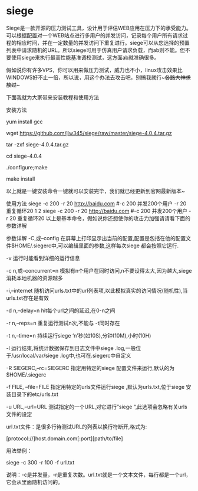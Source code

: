 # siege
Siege是一款开源的压力测试工具，设计用于评估WEB应用在压力下的承受能力。可以根据配置对一个WEB站点进行多用户的并发访问，记录每个用户所有请求过程的相应时间，并在一定数量的并发访问下重复进行。siege可以从您选择的预置列表中请求随机的URL。所以siege可用于仿真用户请求负载，而ab则不能。但不要使用siege来执行最高性能基准调校测试，这方面ab就准确很多。

假如说你有许多VPS，你可以用来做压力测试，威力也不小，linux攻击效果比WINDOWS好不止一倍，所以说，用这个办法去攻击吧，别搞我就行~~~各路大神求放过~~~

下面我就为大家带来安装教程和使用方法

安装方法

yum install gcc

wget https://github.com/jlw345/siege/raw/master/siege-4.0.4.tar.gz

tar -zxf siege-4.0.4.tar.gz

cd siege-4.0.4

./configure;make

make install

以上就是一键安装命令一键就可以安装完毕，我们就已经更新到官网最新版本~

使用方法
siege -c 200 -r 20 http://baidu.com
#-c 200 并发200个用户 -r 20 重复循环20
1
2
siege -c 200 -r 20 http://baidu.com
#-c 200 并发200个用户 -r 20 重复循环20
以上是基本命令，假如说你还想使你的攻击力加强请请看下面的参数详解

参数详解
-C,或–config 在屏幕上打印显示出当前的配置,配置是包括在他的配置文件$HOME/.siegerc中,可以编辑里面的参数,这样每次siege 都会按照它运行.

-v 运行时能看到详细的运行信息

-c n,或–concurrent=n 模拟有n个用户在同时访问,n不要设得太大,因为越大,siege 消耗本地机器的资源越多

-i,–internet 随机访问urls.txt中的url列表项,以此模拟真实的访问情况(随机性),当urls.txt存在是有效

-d n,–delay=n hit每个url之间的延迟,在0-n之间

-r n,–reps=n 重复运行测试n次,不能与 -t同时存在

-t n,–time=n 持续运行siege ‘n’秒(如10S),分钟(10M),小时(10H)

-l 运行结束,将统计数据保存到日志文件中siege .log,一般位于/usr/local/var/siege .log中,也可在.siegerc中自定义

-R SIEGERC,–rc=SIEGERC 指定用特定的siege 配置文件来运行,默认的为$HOME/.siegerc

-f FILE, –file=FILE 指定用特定的urls文件运行siege ,默认为urls.txt,位于siege 安装目录下的etc/urls.txt

-u URL,–url=URL 测试指定的一个URL,对它进行”siege “,此选项会忽略有关urls文件的设定

url.txt文件：是很多行待测试URL的列表以换行符断开,格式为:

[protocol://]host.domain.com[:port][path/to/file]

用法举例：

siege -c 300 -r 100 -f url.txt

说明：-c是并发量，-r是重复次数。url.txt就是一个文本文件，每行都是一个url，它会从里面随机访问的。

